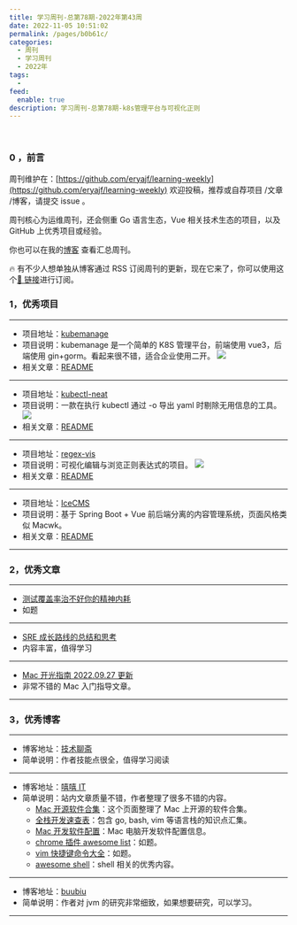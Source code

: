 ```yaml
---
title: 学习周刊-总第78期-2022年第43周
date: 2022-11-05 10:51:02
permalink: /pages/b0b61c/
categories:
  - 周刊
  - 学习周刊
  - 2022年
tags:
  -
feed:
  enable: true
description: 学习周刊-总第78期-k8s管理平台与可视化正则
---
```


<br><ArticleTopAd></ArticleTopAd>

### 0 ，前言

周刊维护在：[https://github.com/eryajf/learning-weekly](https://github.com/eryajf/learning-weekly) 欢迎投稿，推荐或自荐项目 /文章 /博客，请提交 issue 。

周刊核心为运维周刊，还会侧重 Go 语言生态，Vue 相关技术生态的项目，以及 GitHub 上优秀项目或经验。

你也可以在我的[博客](https://wiki.eryajf.net/learning-weekly/) 查看汇总周刊。

🔥 有不少人想单独从博客通过 RSS 订阅周刊的更新，现在它来了，你可以使用这个[🔗 链接](https://wiki.eryajf.net/learning-weekly.xml)进行订阅。

### 1，优秀项目

---

- 项目地址：[kubemanage](https://github.com/noovertime7/kubemanage)
- 项目说明：kubemanage 是一个简单的 K8S 管理平台，前端使用 vue3，后端使用 gin+gorm。看起来很不错，适合企业使用二开。
  ![](http://t.eryajf.net/imgs/2022/10/edae84333f37b9ac.jpg)
- 相关文章：[README](https://github.com/noovertime7/kubemanage#readme)

---

- 项目地址：[kubectl-neat](https://github.com/itaysk/kubectl-neat)
- 项目说明：一款在执行 kubectl 通过 -o 导出 yaml 时剔除无用信息的工具。
  ![](http://t.eryajf.net/imgs/2022/10/3cb12da1323cb7df.png)
- 相关文章：[README](https://github.com/itaysk/kubectl-neat#readme)

---

- 项目地址：[regex-vis](https://github.com/Bowen7/regex-vis)
- 项目说明：可视化编辑与浏览正则表达式的项目。
  ![](http://t.eryajf.net/imgs/2022/10/26f281699d1d6197.gif)
- 相关文章：[README](https://github.com/Bowen7/regex-vis#readme)

---

- 项目地址：[IceCMS](https://github.com/Thecosy/IceCMS)
- 项目说明：基于 Spring Boot + Vue 前后端分离的内容管理系统，页面风格类似 Macwk。
- 相关文章：[README](https://github.com/Thecosy/IceCMS#readme)

---

### 2，优秀文章

---

- [测试覆盖率治不好你的精神内耗](https://www.v2think.com/test-coverage-rethink)
- 如题

---

- [SRE 成长路线的总结和思考](https://mp.weixin.qq.com/s/Afz7C56rVFkeNmAMQm-E1g)
- 内容丰富，值得学习

---

- [Mac 开光指南 2022.09.27 更新](https://shockerli.net/post/mac-initialize/)
- 非常不错的 Mac 入门指导文章。

---

### 3，优秀博客

---

- 博客地址：[技术聊斋](https://doc.wssio.com)
- 简单说明：作者技能点很全，值得学习阅读

---

- 博客地址：[嘻嘻 IT](https://11meigui.com/)
- 简单说明：站内文章质量不错，作者整理了很多不错的内容。
  - [Mac 开源软件合集](https://11meigui.com/awesome/macos)：这个页面整理了 Mac 上开源的软件合集。
  - [全栈开发速查表](https://11meigui.com/dev/)：包含 go, bash, vim 等语言栈的知识点汇集。
  - [Mac 开发软件配置](https://www.11meigui.com/mac-develop)：Mac 电脑开发软件配置信息。
  - [chrome 插件 awesome list](https://www.11meigui.com/chrome-extension-awesome-list)：如题。
  - [vim 快捷键命令大全](https://www.11meigui.com/vim-cheatsheets)：如题。
  - [awesome shell](https://www.11meigui.com/myawesome-shell)：shell 相关的优秀内容。

---

- 博客地址：[buubiu](https://blog.buubiu.com/)
- 简单说明：作者对 jvm 的研究非常细致，如果想要研究，可以学习。

---


<br><ArticleTopAd></ArticleTopAd>
